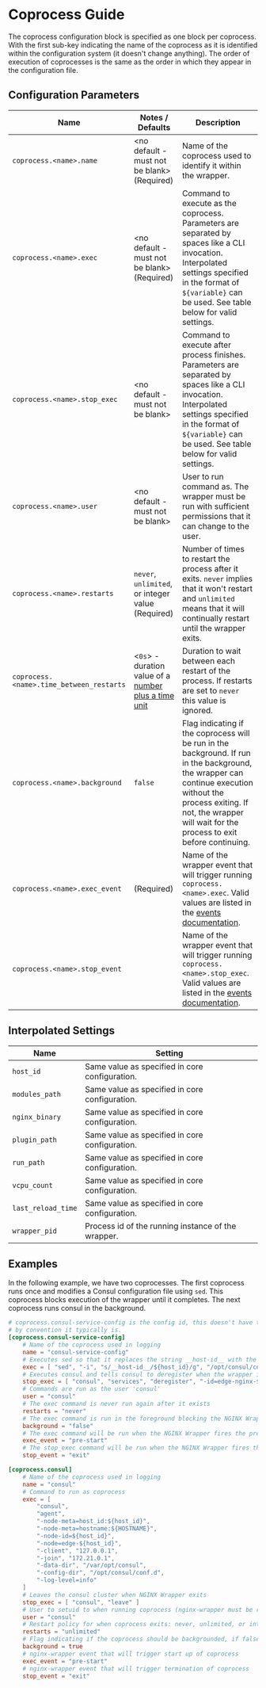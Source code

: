 # Coprocess Guide

The coprocess configuration block is specified as one block per coprocess. 
With the first sub-key indicating the name of the coprocess as it is identified
within the configuration system (it doesn't change anything). The order of 
execution of coprocesses is the same as the order in which they appear in the 
configuration file.

## Configuration Parameters

| Name                                     | Notes / Defaults                                    | Description                                                                                                                                                                                                                                                                   |
|------------------------------------------|-----------------------------------------------------|-------------------------------------------------------------------------------------------------------------------------------------------------------------------------------------------------------------------------------------------------------------------------------|
| `coprocess.<name>.name`                  | <no default - must not be blank> (Required)                                                    | Name of the coprocess used to identify it within the wrapper.                                                                                                                                                                      |                                                 
| `coprocess.<name>.exec`                  | <no default - must not be blank> (Required)                                                    | Command to execute as the coprocess. Parameters are separated by spaces like a CLI invocation. Interpolated settings specified in the format of `${variable}` can be used. See table below for valid settings.                     |
| `coprocess.<name>.stop_exec`             | <no default - must not be blank>                                                               | Command to execute after process finishes. Parameters are separated by spaces like a CLI invocation. Interpolated settings specified in the format of `${variable}` can be used. See table below for valid settings.               |
| `coprocess.<name>.user`                  | <no default - must not be blank>                                                               | User to run command as. The wrapper must be run with sufficient permissions that it can change to the user.                                                                                                                        |
| `coprocess.<name>.restarts`              | `never`, `unlimited`, or integer value (Required)                                              | Number of times to restart the process after it exits. `never` implies that it won't restart and `unlimited` means that it will continually restart until the wrapper exits.                                                       |
| `coprocess.<name>.time_between_restarts` | <`0s`> - duration value of a [number plus a time unit](https://pkg.go.dev/time#ParseDuration)  | Duration to wait between each restart of the process. If restarts are set to `never` this value is ignored.                                                                                                                        |
| `coprocess.<name>.background`            | `false`                                                                                        | Flag indicating if the coprocess will be run in the background. If run in the background, the wrapper can continue execution without the process exiting. If not, the wrapper will wait for the process to exit before continuing. |
| `coprocess.<name>.exec_event`            | <event name> (Required)                                                                        | Name of the wrapper event that will trigger running `coprocess.<name>.exec`. Valid values are listed in the [events documentation](events.md).                                                                                     |
| `coprocess.<name>.stop_event`            | <event name>                                                                                   | Name of the wrapper event that will trigger running `coprocess.<name>.stop_exec`. Valid values are listed in the [events documentation](events.md).                                                                                |

## Interpolated Settings

| Name                                     | Setting                                            |
|------------------------------------------|----------------------------------------------------|
| `host_id`                                | Same value as specified in core configuration.     |
| `modules_path`                           | Same value as specified in core configuration.     |
| `nginx_binary`                           | Same value as specified in core configuration.     |
| `plugin_path`                            | Same value as specified in core configuration.     |
| `run_path`                               | Same value as specified in core configuration.     |
| `vcpu_count`                             | Same value as specified in core configuration.     |
| `last_reload_time`                       | Same value as specified in core configuration.     |
| `wrapper_pid`                            | Process id of the running instance of the wrapper. |

## Examples

In the following example, we have two coprocesses. The first coprocess runs once and
modifies a Consul configuration file using `sed`. This coprocess blocks execution of the
wrapper until it completes. The next coprocess runs consul in the background.

```toml
# coprocess.consul-service-config is the config id, this doesn't have to be the same as name below, but
# by convention it typically is. 
[coprocess.consul-service-config]
    # Name of the coprocess used in logging
    name = "consul-service-config"
    # Executes sed so that it replaces the string __host-id__ with the host id stored in the wrapper
    exec = [ "sed", "-i", "s/__host-id__/${host_id}/g", "/opt/consul/conf.d/nginx.json" ]
    # Executes consul and tells consul to deregister when the wrapper is exiting
    stop_exec = [ "consul", "services", "deregister", "-id=edge-nginx-${host_id}" ]
    # Commands are run as the user 'consul' 
    user = "consul"
    # The exec command is never run again after it exists
    restarts = "never"
    # The exec command is run in the foreground blocking the NGINX Wrapper process for continuing
    background = "false"
    # The exec command will be run when the NGINX Wrapper fires the pre-start event
    exec_event = "pre-start"
    # The stop_exec command will be run when the NGINX Wrapper fires the exit event
    stop_event = "exit"

[coprocess.consul]
    # Name of the coprocess used in logging
    name = "consul"
    # Command to run as coprocess
    exec = [
        "consul",
        "agent",
        "-node-meta=host_id:${host_id}",
        "-node-meta=hostname:${HOSTNAME}",
        "-node-id=${host_id}",
        "-node=edge-${host_id}",
        "-client", "127.0.0.1",
        "-join", "172.21.0.1",
        "-data-dir", "/var/opt/consul",
        "-config-dir", "/opt/consul/conf.d",
        "-log-level=info"
    ]
    # Leaves the consul cluster when NGINX Wrapper exits
    stop_exec = [ "consul", "leave" ]
    # User to setuid to when running coprocess (nginx-wrapper must be run as root)
    user = "consul"
    # Restart policy for when coprocess exits: never, unlimited, or integer value indicate times to restart
    restarts = "unlimited"
    # Flag indicating if the coprocess should be backgrounded, if false nginx-wrapper will wait for coprocess to exit
    background = true
    # nginx-wrapper event that will trigger start up of coprocess
    exec_event = "pre-start"
    # nginx-wrapper event that will trigger termination of coprocess
    stop_event = "exit"
``` 